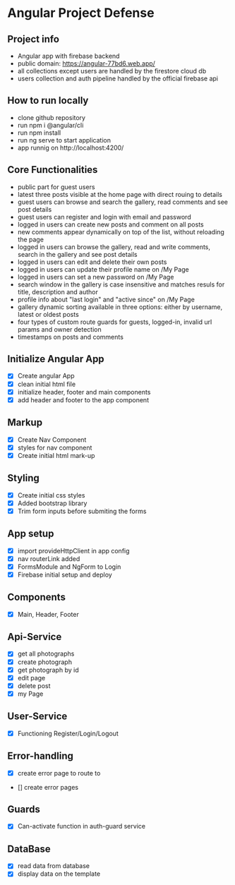 # Angular Project Defense

## Project info

-   Angular app with firebase backend
-   public domain: https://angular-77bd6.web.app/
-   all collections except users are handled by the firestore cloud db
-   users collection and auth pipeline handled by the official firebase api

## How to run locally

-   clone github repository
-   run npm i @angular/cli
-   run npm install
-   run ng serve to start application
-   app runnig on http://localhost:4200/

## Core Functionalities

-   public part for guest users
-   latest three posts visible at the home page with direct rouing to details
-   guest users can browse and search the gallery, read comments and see post details
-   guest users can register and login with email and password
-   logged in users can create new posts and comment on all posts
-   new comments appear dynamically on top of the list, without reloading the page
-   logged in users can browse the gallery, read and write comments, search in the gallery and see post details
-   logged in users can edit and delete their own posts
-   logged in users can update their profile name on /My Page
-   logged in users can set a new password on /My Page
-   search window in the gallery is case insensitive and matches resuls for title, description and author
-   profile info about "last login" and "active since" on /My Page
-   gallery dynamic sorting available in three options: either by username, latest or oldest posts
-   four types of custom route guards for guests, logged-in, invalid url params and owner detection
-   timestamps on posts and comments
    > > > > > > > > > > > > > > > > > > > > > > > > > > > > > > > > > > > > > > > > > > > > > > > > > > > > > > > > > > > > > > > > > > > > > > > > > > > > > > > > > >

## Initialize Angular App

-   [x] Create angular App
-   [x] clean initial html file
-   [x] initialize header, footer and main components
-   [x] add header and footer to the app component

## Markup

-   [x] Create Nav Component
-   [x] styles for nav component
-   [x] Create initial html mark-up

## Styling

-   [x] Create initial css styles
-   [x] Added bootstrap library
-   [x] Trim form inputs before submiting the forms

## App setup

-   [x] import provideHttpClient in app config
-   [x] nav routerLink added
-   [x] FormsModule and NgForm to Login
-   [x] Firebase initial setup and deploy

## Components

-   [x] Main, Header, Footer

## Api-Service

-   [x] get all photographs
-   [x] create photograph
-   [x] get photograph by id
-   [x] edit page
-   [x] delete post
-   [x] my Page

## User-Service

-   [x] Functioning Register/Login/Logout

## Error-handling

-   [x] create error page to route to
-   [] create error pages

## Guards

-   [x] Can-activate function in auth-guard service

## DataBase

-   [x] read data from database
-   [x] display data on the template
